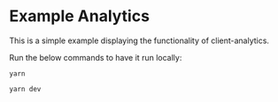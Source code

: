 # Example Analytics

This is a simple example displaying the functionality of client-analytics.

Run the below commands to have it run locally:

`yarn`

`yarn dev`
